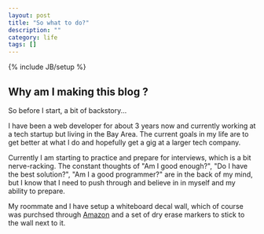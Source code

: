 ```yaml
---
layout: post
title: "So what to do?"
description: ""
category: life
tags: []
---
```

{% include JB/setup %}

## Why am I making this blog ?
So before I start, a bit of backstory...

I have been a web developer for about 3 years now and currently working at a tech startup but living in the Bay Area. The current goals in my life are to get better at what I do and hopefully get a gig at a larger tech company.

Currently I am starting to practice and prepare for interviews, which is a bit nerve-racking. The constant thoughts of "Am I good enough?", "Do I have the best solution?", "Am I a good programmer?" are in the back of my mind, but I know that I need to push through and believe in in myself and my ability to prepare.

My roommate and I have setup a whiteboard decal wall, which of course was purchsed through <a href="http://amzn.to/1Lb8gpF" target="_blank">Amazon</a> and a set of dry erase markers to stick to the wall next to it.